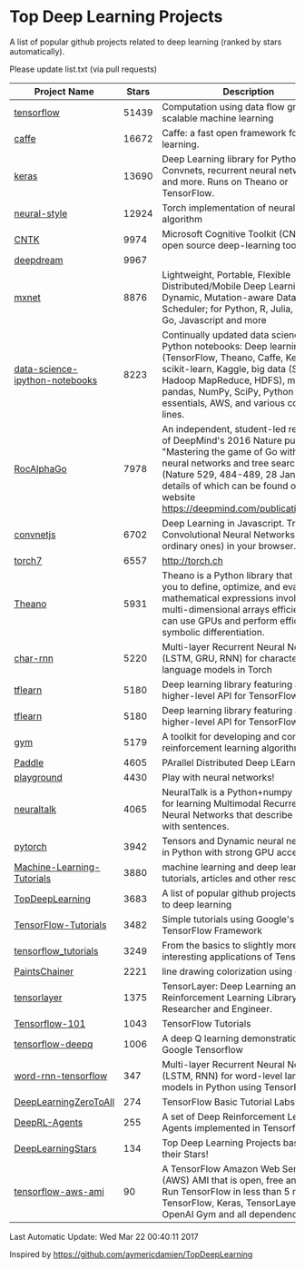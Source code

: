 # Top Deep Learning Projects
A list of popular github projects related to deep learning (ranked by stars automatically).

Please update list.txt (via pull requests)

| Project Name| Stars | Description 
| ------- | ------ | ------  
| [tensorflow](https://github.com/tensorflow/tensorflow) | 51439 | Computation using data flow graphs for scalable machine learning |  
| [caffe](https://github.com/BVLC/caffe) | 16672 | Caffe: a fast open framework for deep learning. |  
| [keras](https://github.com/fchollet/keras) | 13690 | Deep Learning library for Python. Convnets, recurrent neural networks, and more. Runs on Theano or TensorFlow. |  
| [neural-style](https://github.com/jcjohnson/neural-style) | 12924 | Torch implementation of neural style algorithm |  
| [CNTK](https://github.com/Microsoft/CNTK) | 9974 | Microsoft Cognitive Toolkit (CNTK), an open source deep-learning toolkit |  
| [deepdream](https://github.com/google/deepdream) | 9967 |  |  
| [mxnet](https://github.com/dmlc/mxnet) | 8876 | Lightweight, Portable, Flexible Distributed/Mobile Deep Learning with Dynamic, Mutation-aware Dataflow Dep Scheduler; for Python, R, Julia, Scala, Go, Javascript and more |  
| [data-science-ipython-notebooks](https://github.com/donnemartin/data-science-ipython-notebooks) | 8223 | Continually updated data science Python notebooks: Deep learning (TensorFlow, Theano, Caffe, Keras), scikit-learn, Kaggle, big data (Spark, Hadoop MapReduce, HDFS), matplotlib, pandas, NumPy, SciPy, Python essentials, AWS, and various command lines. |  
| [RocAlphaGo](https://github.com/Rochester-NRT/RocAlphaGo) | 7978 | An independent, student-led replication of DeepMind's 2016 Nature publication, "Mastering the game of Go with deep neural networks and tree search" (Nature 529, 484-489, 28 Jan 2016), details of which can be found on their website https://deepmind.com/publications.html. |  
| [convnetjs](https://github.com/karpathy/convnetjs) | 6702 | Deep Learning in Javascript. Train Convolutional Neural Networks (or ordinary ones) in your browser. |  
| [torch7](https://github.com/torch/torch7) | 6557 | http://torch.ch |  
| [Theano](https://github.com/Theano/Theano) | 5931 | Theano is a Python library that allows you to define, optimize, and evaluate mathematical expressions involving multi-dimensional arrays efficiently. It can use GPUs and perform efficient symbolic differentiation. |  
| [char-rnn](https://github.com/karpathy/char-rnn) | 5220 | Multi-layer Recurrent Neural Networks (LSTM, GRU, RNN) for character-level language models in Torch |  
| [tflearn](https://github.com/tflearn/tflearn) | 5180 | Deep learning library featuring a higher-level API for TensorFlow. |  
| [tflearn](https://github.com/tflearn/tflearn) | 5180 | Deep learning library featuring a higher-level API for TensorFlow. |  
| [gym](https://github.com/openai/gym) | 5179 | A toolkit for developing and comparing reinforcement learning algorithms. |  
| [Paddle](https://github.com/PaddlePaddle/Paddle) | 4605 | PArallel Distributed Deep LEarning |  
| [playground](https://github.com/tensorflow/playground) | 4430 | Play with neural networks! |  
| [neuraltalk](https://github.com/karpathy/neuraltalk) | 4065 | NeuralTalk is a Python+numpy project for learning Multimodal Recurrent Neural Networks that describe images with sentences. |  
| [pytorch](https://github.com/pytorch/pytorch) | 3942 | Tensors and Dynamic neural networks in Python  with strong GPU acceleration |  
| [Machine-Learning-Tutorials](https://github.com/ujjwalkarn/Machine-Learning-Tutorials) | 3880 | machine learning and deep learning tutorials, articles and other resources  |  
| [TopDeepLearning](https://github.com/aymericdamien/TopDeepLearning) | 3683 | A list of popular github projects related to deep learning |  
| [TensorFlow-Tutorials](https://github.com/nlintz/TensorFlow-Tutorials) | 3482 | Simple tutorials using Google's TensorFlow Framework |  
| [tensorflow_tutorials](https://github.com/pkmital/tensorflow_tutorials) | 3249 | From the basics to slightly more interesting applications of Tensorflow |  
| [PaintsChainer](https://github.com/pfnet/PaintsChainer) | 2221 | line drawing colorization using chainer |  
| [tensorlayer](https://github.com/zsdonghao/tensorlayer) | 1375 | TensorLayer: Deep Learning and Reinforcement Learning Library for Researcher and Engineer. |  
| [Tensorflow-101](https://github.com/sjchoi86/Tensorflow-101) | 1043 | TensorFlow Tutorials |  
| [tensorflow-deepq](https://github.com/nivwusquorum/tensorflow-deepq) | 1006 | A deep Q learning demonstration using Google Tensorflow |  
| [word-rnn-tensorflow](https://github.com/hunkim/word-rnn-tensorflow) | 347 | Multi-layer Recurrent Neural Networks (LSTM, RNN) for word-level language models in Python using TensorFlow. |  
| [DeepLearningZeroToAll](https://github.com/hunkim/DeepLearningZeroToAll) | 274 | TensorFlow Basic Tutorial Labs |  
| [DeepRL-Agents](https://github.com/awjuliani/DeepRL-Agents) | 255 | A set of Deep Reinforcement Learning Agents implemented in Tensorflow. |  
| [DeepLearningStars](https://github.com/hunkim/DeepLearningStars) | 134 | Top Deep Learning Projects based on their Stars! |  
| [tensorflow-aws-ami](https://github.com/ritchieng/tensorflow-aws-ami) | 90 | A TensorFlow Amazon Web Service (AWS) AMI that is open, free and works. Run TensorFlow in less than 5 minutes. TensorFlow, Keras, TensorLayer, OpenAI Gym and all dependencies. |  

Last Automatic Update: Wed Mar 22 00:40:11 2017

Inspired by https://github.com/aymericdamien/TopDeepLearning